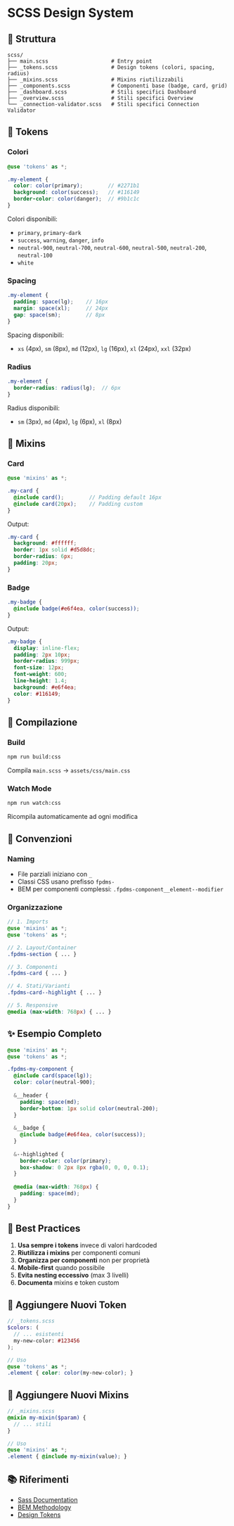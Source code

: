 # SCSS Design System

## 📁 Struttura

```
scss/
├── main.scss                    # Entry point
├── _tokens.scss                 # Design tokens (colori, spacing, radius)
├── _mixins.scss                 # Mixins riutilizzabili
├── _components.scss             # Componenti base (badge, card, grid)
├── _dashboard.scss              # Stili specifici Dashboard
├── _overview.scss               # Stili specifici Overview
└── _connection-validator.scss   # Stili specifici Connection Validator
```

## 🎨 Tokens

### Colori
```scss
@use 'tokens' as *;

.my-element {
  color: color(primary);        // #2271b1
  background: color(success);   // #116149
  border-color: color(danger);  // #9b1c1c
}
```

Colori disponibili:
- `primary`, `primary-dark`
- `success`, `warning`, `danger`, `info`
- `neutral-900`, `neutral-700`, `neutral-600`, `neutral-500`, `neutral-200`, `neutral-100`
- `white`

### Spacing
```scss
.my-element {
  padding: space(lg);    // 16px
  margin: space(xl);     // 24px
  gap: space(sm);        // 8px
}
```

Spacing disponibili:
- `xs` (4px), `sm` (8px), `md` (12px), `lg` (16px), `xl` (24px), `xxl` (32px)

### Radius
```scss
.my-element {
  border-radius: radius(lg);  // 6px
}
```

Radius disponibili:
- `sm` (3px), `md` (4px), `lg` (6px), `xl` (8px)

## 🔧 Mixins

### Card
```scss
@use 'mixins' as *;

.my-card {
  @include card();        // Padding default 16px
  @include card(20px);    // Padding custom
}
```

Output:
```css
.my-card {
  background: #ffffff;
  border: 1px solid #d5d8dc;
  border-radius: 6px;
  padding: 20px;
}
```

### Badge
```scss
.my-badge {
  @include badge(#e6f4ea, color(success));
}
```

Output:
```css
.my-badge {
  display: inline-flex;
  padding: 2px 10px;
  border-radius: 999px;
  font-size: 12px;
  font-weight: 600;
  line-height: 1.4;
  background: #e6f4ea;
  color: #116149;
}
```

## 🚀 Compilazione

### Build
```bash
npm run build:css
```
Compila `main.scss` → `assets/css/main.css`

### Watch Mode
```bash
npm run watch:css
```
Ricompila automaticamente ad ogni modifica

## 📝 Convenzioni

### Naming
- File parziali iniziano con `_`
- Classi CSS usano prefisso `fpdms-`
- BEM per componenti complessi: `.fpdms-component__element--modifier`

### Organizzazione
```scss
// 1. Imports
@use 'mixins' as *;
@use 'tokens' as *;

// 2. Layout/Container
.fpdms-section { ... }

// 3. Componenti
.fpdms-card { ... }

// 4. Stati/Varianti
.fpdms-card--highlight { ... }

// 5. Responsive
@media (max-width: 768px) { ... }
```

## ✨ Esempio Completo

```scss
@use 'mixins' as *;
@use 'tokens' as *;

.fpdms-my-component {
  @include card(space(lg));
  color: color(neutral-900);
  
  &__header {
    padding: space(md);
    border-bottom: 1px solid color(neutral-200);
  }
  
  &__badge {
    @include badge(#e6f4ea, color(success));
  }
  
  &--highlighted {
    border-color: color(primary);
    box-shadow: 0 2px 8px rgba(0, 0, 0, 0.1);
  }
  
  @media (max-width: 768px) {
    padding: space(md);
  }
}
```

## 🎯 Best Practices

1. **Usa sempre i tokens** invece di valori hardcoded
2. **Riutilizza i mixins** per componenti comuni
3. **Organizza per componenti** non per proprietà
4. **Mobile-first** quando possibile
5. **Evita nesting eccessivo** (max 3 livelli)
6. **Documenta** mixins e token custom

## 🔄 Aggiungere Nuovi Token

```scss
// _tokens.scss
$colors: (
  // ... esistenti
  my-new-color: #123456
);

// Uso
@use 'tokens' as *;
.element { color: color(my-new-color); }
```

## 🔄 Aggiungere Nuovi Mixins

```scss
// _mixins.scss
@mixin my-mixin($param) {
  // ... stili
}

// Uso
@use 'mixins' as *;
.element { @include my-mixin(value); }
```

## 📚 Riferimenti

- [Sass Documentation](https://sass-lang.com/documentation)
- [BEM Methodology](http://getbem.com/)
- [Design Tokens](https://www.designtokens.org/)